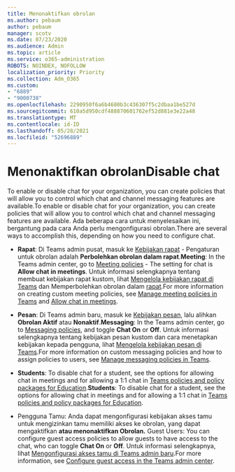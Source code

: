 ```yaml
---
title: Menonaktifkan obrolan
ms.author: pebaum
author: pebaum
manager: scotv
ms.date: 07/23/2020
ms.audience: Admin
ms.topic: article
ms.service: o365-administration
ROBOTS: NOINDEX, NOFOLLOW
localization_priority: Priority
ms.collection: Adm_O365
ms.custom:
- "6889"
- "9000738"
ms.openlocfilehash: 2290950f6a6b4680b3c436307f5c2dbaa1be527d
ms.sourcegitcommit: 610a5d950cdf488870601762ef52d881e3e22a48
ms.translationtype: MT
ms.contentlocale: id-ID
ms.lasthandoff: 05/28/2021
ms.locfileid: "52696889"
---
```

# <a name="disable-chat"></a><span data-ttu-id="9b005-102">Menonaktifkan obrolan</span><span class="sxs-lookup"><span data-stu-id="9b005-102">Disable chat</span></span>

<span data-ttu-id="9b005-103">To enable or disable chat for your organization, you can create policies that will allow you to control which chat and channel messaging features are available.</span><span class="sxs-lookup"><span data-stu-id="9b005-103">To enable or disable chat for your organization, you can create policies that will allow you to control which chat and channel messaging features are available.</span></span> <span data-ttu-id="9b005-104">Ada beberapa cara untuk menyelesaikan ini, bergantung pada cara Anda perlu mengonfigurasi obrolan.</span><span class="sxs-lookup"><span data-stu-id="9b005-104">There are several ways to accomplish this, depending on how you need to configure chat.</span></span>

- <span data-ttu-id="9b005-105">**Rapat**: Di Teams admin pusat, masuk ke [Kebijakan rapat](https://admin.teams.microsoft.com/) - Pengaturan untuk obrolan adalah **Perbolehkan obrolan dalam rapat**.</span><span class="sxs-lookup"><span data-stu-id="9b005-105">**Meeting**: In the Teams admin center, go to [Meeting policies](https://admin.teams.microsoft.com/) - The setting for chat is **Allow chat in meetings**.</span></span> <span data-ttu-id="9b005-106">Untuk informasi selengkapnya tentang membuat kebijakan rapat kustom, lihat [Mengelola kebijakan rapat di Teams](/microsoftteams/meeting-policies-in-teams) dan Memperbolehkan obrolan dalam [rapat](/microsoftteams/meeting-policies-in-teams#allow-chat-in-meetings).</span><span class="sxs-lookup"><span data-stu-id="9b005-106">For more information on creating custom meeting policies, see [Manage meeting policies in Teams](/microsoftteams/meeting-policies-in-teams) and [Allow chat in meetings](/microsoftteams/meeting-policies-in-teams#allow-chat-in-meetings).</span></span>

- <span data-ttu-id="9b005-107">**Pesan**: Di Teams admin baru, masuk ke [Kebijakan pesan](https://admin.teams.microsoft.com/), lalu alihkan **Obrolan Aktif** atau **Nonaktif**.</span><span class="sxs-lookup"><span data-stu-id="9b005-107">**Messaging**: In the Teams admin center, go to [Messaging policies](https://admin.teams.microsoft.com/), and toggle **Chat On** or **Off**.</span></span> <span data-ttu-id="9b005-108">Untuk informasi selengkapnya tentang kebijakan pesan kustom dan cara menetapkan kebijakan kepada pengguna, lihat [Mengelola kebijakan pesan di Teams](/microsoftteams/messaging-policies-in-teams).</span><span class="sxs-lookup"><span data-stu-id="9b005-108">For more information on custom messaging policies and how to assign policies to users, see [Manage messaging policies in Teams](/microsoftteams/messaging-policies-in-teams).</span></span>

- <span data-ttu-id="9b005-109">**Students**: To disable chat for a student, see the options for allowing chat in meetings and for allowing a 1:1 chat in [Teams policies and policy packages for Education](/microsoftteams/policy-packages-edu).</span><span class="sxs-lookup"><span data-stu-id="9b005-109">**Students**: To disable chat for a student, see the options for allowing chat in meetings and for allowing a 1:1 chat in [Teams policies and policy packages for Education](/microsoftteams/policy-packages-edu).</span></span>

- <span data-ttu-id="9b005-110">Pengguna Tamu: Anda dapat mengonfigurasi kebijakan akses tamu untuk mengizinkan tamu memiliki akses ke obrolan, yang dapat mengaktifkan **atau menonaktifkan Obrolan.** </span><span class="sxs-lookup"><span data-stu-id="9b005-110">Guest Users: You can configure guest access policies to allow guests to have access to the chat, who can toggle **Chat On** or **Off**.</span></span> <span data-ttu-id="9b005-111">Untuk informasi selengkapnya, lihat [Mengonfigurasi akses tamu di Teams admin baru](/microsoftteams/set-up-guests#configure-guest-access-in-the-teams-admin-center).</span><span class="sxs-lookup"><span data-stu-id="9b005-111">For more information, see [Configure guest access in the Teams admin center](/microsoftteams/set-up-guests#configure-guest-access-in-the-teams-admin-center).</span></span>




